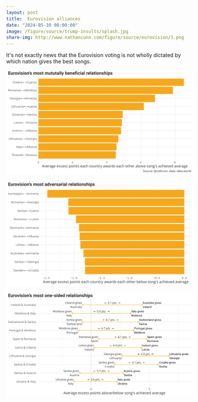 ```yaml
---
layout: post
title:  Eurovision alliances
date: "2024-05-10 08:00:00"
image: /figure/source/trump-insults/splash.jpg
share-img: http://www.nathancunn.com/figure/source/eurovision/1.png
---
```


It's not exactly news that the Eurovision voting is not wholly dictated by which nation
gives the best songs.



![](../figure/source/eurovision/1.png)


![](../figure/source/eurovision/2.png)

![](../figure/source/eurovision/3.png)



